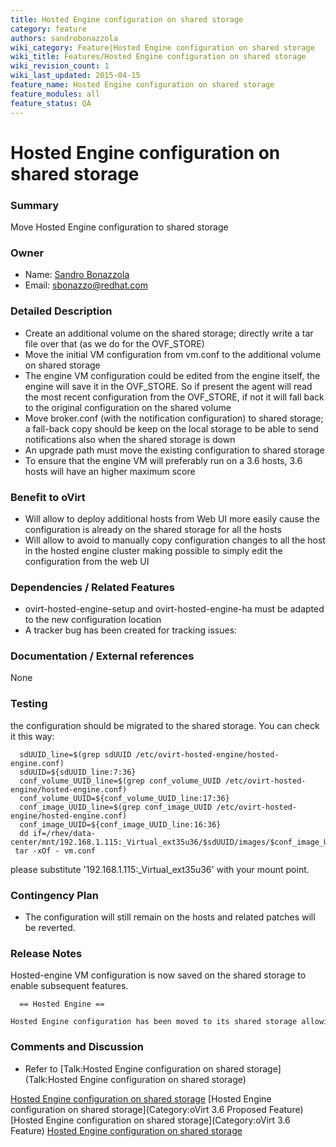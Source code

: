 ```yaml
---
title: Hosted Engine configuration on shared storage
category: feature
authors: sandrobonazzola
wiki_category: Feature|Hosted Engine configuration on shared storage
wiki_title: Features/Hosted Engine configuration on shared storage
wiki_revision_count: 1
wiki_last_updated: 2015-04-15
feature_name: Hosted Engine configuration on shared storage
feature_modules: all
feature_status: QA
---
```


# Hosted Engine configuration on shared storage

### Summary

Move Hosted Engine configuration to shared storage

### Owner

*   Name: [ Sandro Bonazzola](User:SandroBonazzola)
*   Email: <sbonazzo@redhat.com>

### Detailed Description

*   Create an additional volume on the shared storage; directly write a tar file over that (as we do for the OVF_STORE)
*   Move the initial VM configuration from vm.conf to the additional volume on shared storage
*   The engine VM configuration could be edited from the engine itself, the engine will save it in the OVF_STORE. So if present the agent will read the most recent configuration from the OVF_STORE, if not it will fall back to the original configuration on the shared volume
*   Move broker.conf (with the notification configuration) to shared storage; a fall-back copy should be keep on the local storage to be able to send notifications also when the shared storage is down
*   An upgrade path must move the existing configuration to shared storage
*   To ensure that the engine VM will preferably run on a 3.6 hosts, 3.6 hosts will have an higher maximum score

### Benefit to oVirt

*   Will allow to deploy additional hosts from Web UI more easily cause the configuration is already on the shared storage for all the hosts
*   Will allow to avoid to manually copy configuration changes to all the host in the hosted engine cluster making possible to simply edit the configuration from the web UI

### Dependencies / Related Features

*   ovirt-hosted-engine-setup and ovirt-hosted-engine-ha must be adapted to the new configuration location
*   A tracker bug has been created for tracking issues:

### Documentation / External references

None

### Testing

the configuration should be migrated to the shared storage. You can check it this way:

      sdUUID_line=$(grep sdUUID /etc/ovirt-hosted-engine/hosted-engine.conf)
      sdUUID=${sdUUID_line:7:36}
      conf_volume_UUID_line=$(grep conf_volume_UUID /etc/ovirt-hosted-engine/hosted-engine.conf)
      conf_volume_UUID=${conf_volume_UUID_line:17:36}
      conf_image_UUID_line=$(grep conf_image_UUID /etc/ovirt-hosted-engine/hosted-engine.conf)
      conf_image_UUID=${conf_image_UUID_line:16:36}
      dd if=/rhev/data-center/mnt/192.168.1.115:_Virtual_ext35u36/$sdUUID/images/$conf_image_UUID/$conf_volume_UUID 2>/dev/null| tar -xOf - vm.conf

please substitute '192.168.1.115:_Virtual_ext35u36' with your mount point.

### Contingency Plan

*   The configuration will still remain on the hosts and related patches will be reverted.

### Release Notes

Hosted-engine VM configuration is now saved on the shared storage to enable subsequent features.

      == Hosted Engine ==
      Hosted Engine configuration has been moved to its shared storage allowing to centralize any configuration change without the need of manually copy the configuration to all the hosts in its cluster.

### Comments and Discussion

*   Refer to [Talk:Hosted Engine configuration on shared storage](Talk:Hosted Engine configuration on shared storage)

[Hosted Engine configuration on shared storage](Category:Feature) [Hosted Engine configuration on shared storage](Category:oVirt 3.6 Proposed Feature) [Hosted Engine configuration on shared storage](Category:oVirt 3.6 Feature) [Hosted Engine configuration on shared storage](Category:Integration)
